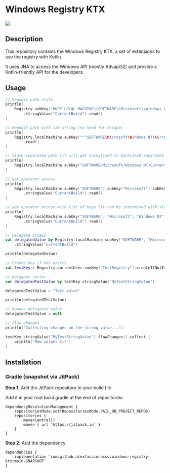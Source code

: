 # Windows Registry KTX

[![](https://jitpack.io/v/alexfacciorusso/windows-registry-ktx.svg)](https://jitpack.io/#alexfacciorusso/windows-registry-ktx)

## Description

This repository contains the Windows Registry KTX, a set of extensions to use the
registry with Kotlin.

It uses JNA to access the Windows API (mostly Advapi32) and provide a Kotlin-friendly API for the developers.

## Usage

```kotlin
// Regedit path style
println(
    Registry.subKey("HKEY_LOCAL_MACHINE\\SOFTWARE\\Microsoft\\Windows NT\\CurrentVersion")
        .stringValue("CurrentBuild").read()
)

// Regedit path with raw string (no need for escape)
println(
    Registry.localMachine.subKey("""SOFTWARE\Microsoft\Windows NT\CurrentVersion""").stringValue("CurrentBuild")
        .read()
)

// Slash-separated path (it will get normalised to backslash-separated internally)
println(
    Registry.localMachine.subKey("SOFTWARE/Microsoft/Windows NT/CurrentVersion").stringValue("CurrentBuild").read()
)

// get operator access
println(
    Registry.localMachine.subKey("SOFTWARE").subKey("Microsoft").subKey("Windows NT").subKey("CurrentVersion")
        .stringValue("CurrentBuild").read()
)

// get operator access with list of keys (it can be intermixed with slash-separated path)
println(
    Registry.localMachine.subKey("SOFTWARE", "Microsoft", "Windows NT", "CurrentVersion")
        .stringValue("CurrentBuild").read()
)

// Delegate access
val delegatedValue by Registry.localMachine.subKey("SOFTWARE", "Microsoft", "Windows NT", "CurrentVersion")
    .stringValue("CurrentBuild")

println(delegatedValue)

// Create key if not exists
val testKey = Registry.currentUser.subKey("TestRegistry").createIfNotExisting()

// Delegate setter
var delegatedTestValue by testKey.stringValue("MyTestStringValue")

delegatedTestValue = "Test value"

println(delegatedTestValue)

// Remove delegated value
delegatedTestValue = null

// Flow changes
println("Collecting changes on the string value...")

testKey.stringValue("MyTestStringValue").flowChanges().collect {
    println("New value: $it")
}
```

## Installation

### Gradle (snapshot via JitPack)

**Step 1.** Add the JitPack repository to your build file

Add it in your root build.gradle at the end of repositories:

	dependencyResolutionManagement {
		repositoriesMode.set(RepositoriesMode.FAIL_ON_PROJECT_REPOS)
		repositories {
			mavenCentral()
			maven { url 'https://jitpack.io' }
		}
	}
**Step 2.** Add the dependency

	dependencies {
        implementation 'com.github.alexfacciorusso:windows-registry-ktx:main-SNAPSHOT'
	}

